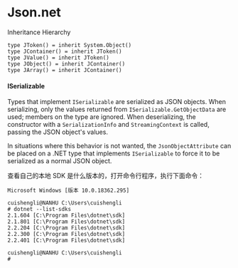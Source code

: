# Json.net

Inheritance Hierarchy 

```F#
type JToken() = inherit System.Object()
type JContainer() = inherit JToken()
type JValue() = inherit JToken()
type JObject() = inherit JContainer()
type JArray() = inherit JContainer()
```

#### ISerializable

Types that implement `ISerializable` are serialized as JSON objects. When serializing, only the values returned from `ISerializable.GetObjectData` are used; members on the type are ignored. When deserializing, the constructor with a `SerializationInfo` and `StreamingContext` is called, passing the JSON object's values.

In situations where this behavior is not wanted, the `JsonObjectAttribute` can be placed on a .NET type that implements `ISerializable` to force it to be serialized as a normal JSON object.



查看自己的本地 SDK 是什么版本的，打开命令行程序，执行下面命令：

```
Microsoft Windows [版本 10.0.18362.295]

cuishengli@NANHU C:\Users\cuishengli
# dotnet --list-sdks
2.1.604 [C:\Program Files\dotnet\sdk]
2.1.801 [C:\Program Files\dotnet\sdk]
2.2.204 [C:\Program Files\dotnet\sdk]
2.2.300 [C:\Program Files\dotnet\sdk]
2.2.401 [C:\Program Files\dotnet\sdk]

cuishengli@NANHU C:\Users\cuishengli
#
```

